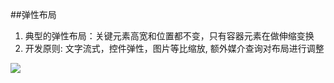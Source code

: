 ##弹性布局
1. 典型的弹性布局：关键元素高宽和位置都不变，只有容器元素在做伸缩变换
2. 开发原则: 文字流式，控件弹性，图片等比缩放, 额外媒介查询对布局进行调整

[![](http://images2015.cnblogs.com/blog/459873/201510/459873-20151014135815944-853042582.png)](http://web.jobbole.com/84654/ "图片来源")
